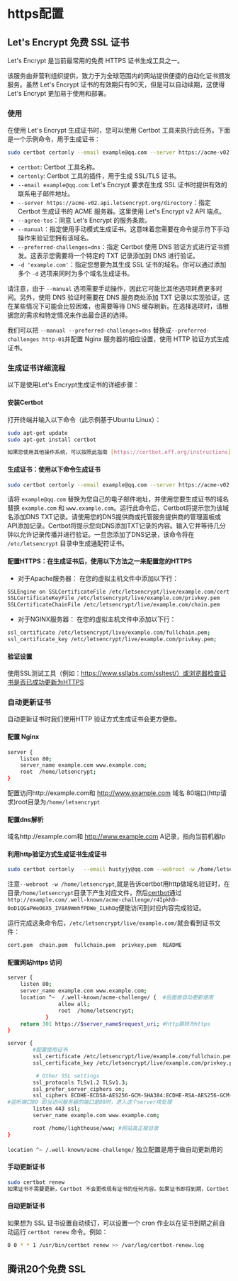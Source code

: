 # https配置

## Let's Encrypt 免费 SSL 证书

Let's Encrypt 是当前最常用的免费 HTTPS 证书生成工具之一。

该服务由非营利组织提供，致力于为全球范围内的网站提供便捷的自动化证书颁发服务。虽然 Let's Encrypt 证书的有效期只有90天，但是可以自动续期，这使得 Let's Encrypt 更加易于使用和部署。

### 使用

在使用 Let's Encrypt 生成证书时，您可以使用 Certbot 工具来执行此任务。下面是一个示例命令，用于生成证书：

```bash
sudo certbot certonly --email example@qq.com --server https://acme-v02.api.letsencrypt.org/directory --agree-tos --manual --preferred-challenges=dns  -d example.com -d  www.example.com
```

- `certbot`: Certbot 工具名称。
- `certonly`: Certbot 工具的插件，用于生成 SSL/TLS 证书。
- `--email example@qq.com`: Let's Encrypt 要求在生成 SSL 证书时提供有效的联系电子邮件地址。
- `--server https://acme-v02.api.letsencrypt.org/directory`：指定 Certbot 生成证书的 ACME 服务器。这里使用 Let's Encrypt v2 API 端点。
- `--agree-tos`：同意 Let's Encrypt 的服务条款。
- `--manual`：指定使用手动模式生成证书。这意味着您需要在命令提示符下手动操作来验证您拥有该域名。
- `--preferred-challenges=dns`：指定 Certbot 使用 DNS 验证方式进行证书颁发。这表示您需要将一个特定的 TXT 记录添加到 DNS 进行验证。
- `-d 'example.com'`：指定您想要为其生成 SSL 证书的域名。你可以通过添加多个 `-d` 选项来同时为多个域名生成证书。

请注意，由于 `--manual` 选项需要手动操作，因此它可能比其他选项耗费更多时间。另外，使用 DNS 验证时需要在 DNS 服务商处添加 TXT 记录以实现验证，这在某些情况下可能会比较困难，也需要等待 DNS 缓存刷新。在选择选项时，请根据您的需求和特定情况来作出最合适的选择。

我们可以把 `--manual --preferred-challenges=dns` 替换成`--preferred-challenges http-01`并配置 Nginx 服务器的相应设置，使用 HTTP 验证方式生成证书。

### 生成证书详细流程

以下是使用Let's Encrypt生成证书的详细步骤：

#### 安装Certbot

打开终端并输入以下命令（此示例基于Ubuntu Linux）：

```bash
sudo apt-get update
sudo apt-get install certbot

如果您使用其他操作系统，可以按照此指南 [https://certbot.eff.org/instructions](https://certbot.eff.org/instructions) 找到您的操作系统并按照指示进行操作。
```

#### 生成证书：使用以下命令生成证书

```bash
sudo certbot certonly --email example@qq.com --server https://acme-v02.api.letsencrypt.org/directory --agree-tos --manual --preferred-challenges=dns  -d example.com -d  www.example.com
```

请将 `example@qq.com` 替换为您自己的电子邮件地址，并使用您要生成证书的域名替换 `example.com` 和 `www.example.com`。运行此命令后，Certbot将提示您为该域名添加DNS TXT记录。请使用您的DNS提供商或托管服务提供商的管理面板或API添加记录。Certbot将提示您向DNS添加TXT记录的内容。输入它并等待几分钟以允许记录传播并进行验证。一旦您添加了DNS记录，该命令将在 `/etc/letsencrypt` 目录中生成通配符证书。

#### 配置HTTPS：在生成证书后，使用以下方法之一来配置您的HTTPS

- 对于Apache服务器：
  在您的虚拟主机文件中添加以下行：

```bash
SSLEngine on SSLCertificateFile /etc/letsencrypt/live/example.com/cert.pem 
SSLCertificateKeyFile /etc/letsencrypt/live/example.com/privkey.pem 
SSLCertificateChainFile /etc/letsencrypt/live/example.com/chain.pem
```

- 对于NGINX服务器：
  在您的虚拟主机文件中添加以下行：

```bash
ssl_certificate /etc/letsencrypt/live/example.com/fullchain.pem; 
ssl_certificate_key /etc/letsencrypt/live/example.com/privkey.pem;
```

#### **验证设置**

使用SSL测试工具（例如：https://www.ssllabs.com/ssltest/）或浏览器检查证书是否已成功更新为HTTPS

### 自动更新证书

自动更新证书时我们使用HTTP 验证方式生成证书会更方便些。

#### 配置 Nginx

```bash
server {
    listen 80;
    server_name example.com www.example.com;
    root  /home/letsencrypt;
}
```

配置访问http://example.com和 http://www.example.com 域名 80端口(http请求)root目录为`/home/letsencrypt`

#### 配置dns解析

域名http://example.com和 http://www.example.com A记录，指向当前机器Ip

#### 利用http验证方式生成证书生成证书

```bash
sudo certbot certonly   --email hustyjy@qq.com --webroot -w /home/letsencrypt -d example.com -d  www.example.com
```

注意`--webroot -w /home/letsencrypt`,就是告诉certbot用http做域名验证时，在目录`/home/letsencrypt`目录下产生对应文件，然后[certbot](https://www.zhihu.com/search?q=certbot&search_source=Entity&hybrid_search_source=Entity&hybrid_search_extra={"sourceType"%3A"answer"%2C"sourceId"%3A3170809888})通过`http://example.com/.well-known/acme-challenge/r4IpkhD-0oD1QGaPWeO6X5_IV8A9WmhfPDWe_ILHhDg`便能访问到对应内容完成验证。

运行完成这条命令后，`/etc/letsencrypt/live/example.com/`就会看到证书文件：

```bash
cert.pem  chain.pem  fullchain.pem  privkey.pem  README
```

#### 配置网站https 访问

```bash
server {
    listen 80;
    server_name example.com www.example.com;
    location ^~  /.well-known/acme-challenge/ {  #后面做自动更新使用
                allow all;
                root  /home/letsencrypt;
            }
    return 301 https://$server_name$request_uri; #http跳转为https
}

server {
        #配置使用证书
        ssl_certificate /etc/letsencrypt/live/example.com/fullchain.pem;
        ssl_certificate_key /etc/letsencrypt/live/example.com/privkey.pem;

         # Other SSL settings
        ssl_protocols TLSv1.2 TLSv1.3;
        ssl_prefer_server_ciphers on;
        ssl_ciphers ECDHE-ECDSA-AES256-GCM-SHA384:ECDHE-RSA-AES256-GCM-SHA384:...;
#监听端口80 即当访问服务器的端口是80时，进入这个server块处理
        listen 443 ssl;
        server_name example.com www.example.com;

        root /home/lighthouse/www; #网站真正根目录
}
```

`location ^~ /.well-known/acme-challenge/` 独立配置是用于做自动更新用的

#### 手动更新证书

```bash
sudo certbot renew
如果证书不需要更新，Certbot 不会更改现有证书的任何内容。如果证书即将到期，Certbot 会使用相同的证书和配置文件生成新的证书。如果证书已经过期或者将在 30 天内过期，Certbot 会尝试立即更新证书。
```

#### 自动更新证书

如果想为 SSL 证书设置自动续订，可以设置一个 cron 作业以在证书到期之前自动运行 `certbot renew` 命令。例如：

```bash
0 0 * * 1 /usr/bin/certbot renew >> /var/log/certbot-renew.log
```

## 腾讯20个免费 SSL

